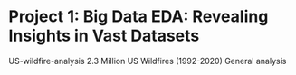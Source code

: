 # Project 1: Big Data EDA: Revealing Insights in Vast Datasets
US-wildfire-analysis
2.3 Million US Wildfires (1992-2020) General analysis
